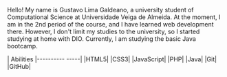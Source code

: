 Hello! My name is Gustavo Lima Galdeano, a university student of Computational Science at Universidade Veiga de Almeida. At the moment, I am in the 2nd period of the course, and I have learned web development there. However, I don't limit my studies to the university, so I started studying at home with DIO. Currently, I am studying the basic Java bootcamp.

| Abilities |---------- -----| |HTML5| |CSS3| |JavaScript| |PHP| |Java| |Git| |GitHub| 

